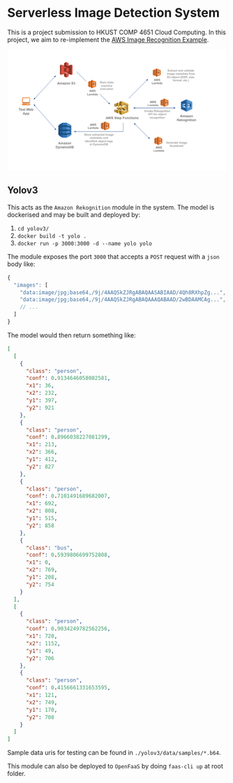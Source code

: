 # Serverless Image Detection System

This is a project submission to HKUST COMP 4651 Cloud Computing. In this project, we aim to re-implement the [AWS Image Recognition Example](https://github.com/aws-samples/lambda-refarch-imagerecognition).

![](https://raw.githubusercontent.com/aws-samples/lambda-refarch-imagerecognition/master/images/photo-processing-backend-diagram.png)

## Yolov3

This acts as the `Amazon Rekognition` module in the system. The model is dockerised and may be built and deployed by:

1. `cd yolov3/`
2. `docker build -t yolo .`
3. `docker run -p 3000:3000 -d --name yolo yolo`

The module exposes the port `3000` that accepts a `POST` request with a `json` body like:

```javascript
{
  "images": [
    "data:image/jpg;base64,/9j/4AAQSkZJRgABAQAASABIAAD/4Qh8RXhpZg...",
    "data:image/jpg;base64,/9j/4AAQSkZJRgABAQAAAQABAAD/2wBDAAMCAg...",
    // ...
  ]
}
```

The model would then return something like:

```json
[
  [
    {
      "class": "person",
      "conf": 0.9134646058082581,
      "x1": 36,
      "x2": 232,
      "y1": 397,
      "y2": 921
    },
    {
      "class": "person",
      "conf": 0.8966038227081299,
      "x1": 213,
      "x2": 366,
      "y1": 412,
      "y2": 827
    },
    {
      "class": "person",
      "conf": 0.7101491689682007,
      "x1": 692,
      "x2": 808,
      "y1": 515,
      "y2": 858
    },
    {
      "class": "bus",
      "conf": 0.5939806699752808,
      "x1": 0,
      "x2": 769,
      "y1": 208,
      "y2": 754
    }
  ],
  [
    {
      "class": "person",
      "conf": 0.9034249782562256,
      "x1": 720,
      "x2": 1152,
      "y1": 49,
      "y2": 706
    },
    {
      "class": "person",
      "conf": 0.4156661331653595,
      "x1": 121,
      "x2": 749,
      "y1": 170,
      "y2": 708
    }
  ]
]
```

Sample data uris for testing can be found in `./yolov3/data/samples/*.b64`.

This module can also be deployed to `OpenFaaS` by doing `faas-cli up` at root folder.
